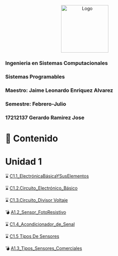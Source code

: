 <p align="center"> 
    <img alt="Logo" src="https://www.tijuana.tecnm.mx/wp-content/uploads/2018/09/logo-ITT-2018.jpg" width=150 height=150>    
</p>


### Ingenieria en Sistemas Computacionales
### Sistemas Programables
### Maestro: Jaime Leonardo Enriquez Alvarez
### Semestre: Febrero-Julio 

### 17212137 Gerardo Ramirez Jose

# :page_with_curl: Contenido
# Unidad 1
:hourglass: [C1.1_ElectrónicaBásicaYSusElementos](/Blog/C1.1.Reto_en_clase/C1.1_ElectrónicaBásicaYSusElementos_JoseGerardoRamirez.md)

:hourglass: [C1.2.Circuito_Electrónico_Básico](/Blog/C1.2.Circuito_Electrónico_Básico/C1.2.Circuito_Electrónico_Básico_JoseGerardo.md)

:hourglass: [C1.3.Circuito_Divisor Voltaje](Blog/C1.3_CircuitoDivisorVoltaje/C1.3_CircuitoDivisorVoltaje_JoseGerardo.md)

💣 [A1.2_Sensor_FotoResistivo](Blog/A1.2_Sensor_FotoResistivo_JoseGerardo/A1.2_Sensor_FotoResistivo_JoseGerardo.md)

:hourglass: [C1.4_Acondicionador_de_Senal](Blog/C1.4_Acondicionador_De_Señal/C1.4_Acondicionador_de_senal_AmOP_JoseGerardo.md)

:hourglass: [C1.5 Tipos De Sensores](Blog/C1.5_Tipos_De_Sensores/C1.5_Tipos_De_Sensores_JoseGerardo.md)

💣 [A1.3_Tipos_Sensores_Comerciales](Blog/A1.3_Tipos_Sensores_Comerciales/A1.3_Tipos_Sensores_Comerciales_JoseGerardo.md)


